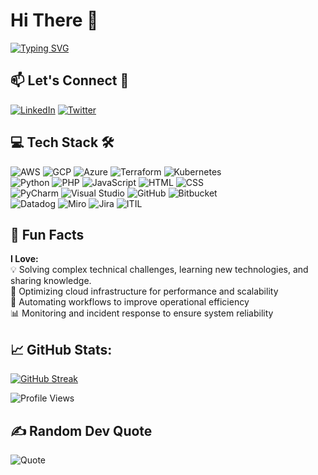 <!--
**stevenodu/stevenodu** is a ✨ _special_ ✨ repository because its `README.md` (this file) appears on your GitHub profile.
This is my personal profile
References:
- https://github.com/ikatyang/emoji-cheat-sheet = For emoji reference
- https://shields.io/badges => For badges and stickers
- https://github.com/Dantechdevs => The inspiration for this bio design
- https://github.com/alohe/avatars
- https://github.com/DenverCoder1/github-readme-streak-stats => for streak stats
- https://github-readme-streak-stats.herokuapp.com/demo/ 
- https://www.youtube.com/watch?v=maoXtlb8t44 ==> video demo for streaks
- https://github-readme-streak-stats-eight-zeta.vercel.app/demo/
- https://vercel.com/stevenodus-projects/github-readme-streak-stats/settings/general 
-->


# Hi There 👋
<!-- I'm Stephen Oduor, a seasoned Cloud Engineer with over 8 years of experience in DevOps, incident management, security, and cloud solutions... -->
<!-- [![Typing SVG](https://readme-typing-svg.demolab.com/?lines=I'm+Stephen+Oduor)](https://git.io/typing-svg)
[![Typing SVG](https://readme-typing-svg.demolab.com/?lines=A+seasoned+Cloud+Engineer;I+have+8+years+of+experience+DevOps+incident+management+security+cloud+solutions)](https://git.io/typing-svg) -->

[![Typing SVG](https://readme-typing-svg.demolab.com?font=Fira+Code&pause=1000&color=217397&multiline=true&width=835&height=100&lines=My+Name+is+Stephen+Oduor;A+Cloud+Engineer+with+8%2B+yrs+Experience;I+have+Expertise+in+DevOps%2C+Incident+Management%2C+Cloud+Architect+%26+Security)](https://git.io/typing-svg)

## 📫 Let's Connect 🤝
[![LinkedIn](https://img.shields.io/badge/-LinkedIn-0A66C2?logo=linkedin&logoColor=white&style=flat-square)](https://linkedin.com/in/stevenodu)  [![Twitter](https://img.shields.io/badge/-Twitter-1DA1F2?logo=twitter&logoColor=white&style=flat-square)](https://x.com/Gaurez_) 


## 💻 Tech Stack 🛠️

![AWS](https://img.shields.io/badge/-AWS-232F3E?logo=amazon-aws&logoColor=white&style=flat-square) ![GCP](https://img.shields.io/badge/-Google_Cloud-4285F4?logo=google-cloud&logoColor=white&style=flat-square) ![Azure](https://img.shields.io/badge/-Azure-232F3E?logo=mircrosoft-azure&logoColor=white&style=flat-square) ![Terraform](https://img.shields.io/badge/-Terraform-623CE4?logo=terraform&logoColor=white&style=flat-square) ![Kubernetes](https://img.shields.io/badge/-Kubernetes-326CE5?logo=kubernetes&logoColor=white&style=flat-square)\
![Python](https://img.shields.io/badge/-Python-3776AB?logo=python&logoColor=white&style=flat-square)  ![PHP](https://img.shields.io/badge/-PHP-777BB4?logo=php&logoColor=white&style=flat-square)  ![JavaScript](https://img.shields.io/badge/-JavaScript-F7DF1E?logo=javascript&logoColor=black&style=flat-square)  ![HTML](https://img.shields.io/badge/-HTML5-E34F26?logo=html5&logoColor=white&style=flat-square)  ![CSS](https://img.shields.io/badge/-CSS3-1572B6?logo=css3&logoColor=white&style=flat-square)\
![PyCharm](https://img.shields.io/badge/-PyCharm-000000?logo=pycharm&logoColor=white&style=flat-square)  ![Visual Studio](https://img.shields.io/badge/-Visual_Studio-5C2D91?logo=visual-studio&logoColor=white&style=flat-square) ![GitHub](https://img.shields.io/badge/-GitHub-181717?logo=github&logoColor=white&style=flat-square) ![Bitbucket](https://img.shields.io/badge/-Bitbucket-0052CC?logo=bitbucket&logoColor=white&style=flat-square)\
![Datadog](https://img.shields.io/badge/-Datadog-632CA6?logo=datadog&logoColor=white&style=flat-square) ![Miro](https://img.shields.io/badge/-Miro-050038?logo=miro&logoColor=white&style=flat-square)  ![Jira](https://img.shields.io/badge/-Jira-0052CC?logo=jira&logoColor=white&style=flat-square)  ![ITIL](https://img.shields.io/badge/-ITIL-8A2BE2?style=flat-square)


## 🌟 Fun Facts
**I Love:** \
 💡 Solving complex technical challenges, learning new technologies, and sharing knowledge.\
 🚀 Optimizing cloud infrastructure for performance and scalability\
 🔧 Automating workflows to improve operational efficiency\
 📊 Monitoring and incident response to ensure system reliability

## 📈 GitHub Stats:
<!-- This is the badge section. Testing using secrets stored in the repo variables -->
<!-- [![GitHub Streak](https://streak-stats.demolab.com/?user=stevenodu&theme=dark&hide_border=true)](https://git.io/streak-stats) -->
<!-- [![GitHub Streak](https://github-readme-streak-stats.herokuapp.com?user=stevenodu&theme=rose-pine)](https://git.io/streak-stats) -->
[![GitHub Streak](https://github-readme-streak-stats-eight-zeta.vercel.app?user=stevenodu&theme=duskfox)](https://git.io/streak-stats)


![Profile Views](https://komarev.com/ghpvc/?username=stevenodu&color=blue&style=flat-square)


## ✍️ Random Dev Quote
![Quote](https://quotes-github-readme.vercel.app/api?type=horizontal&theme=dark)